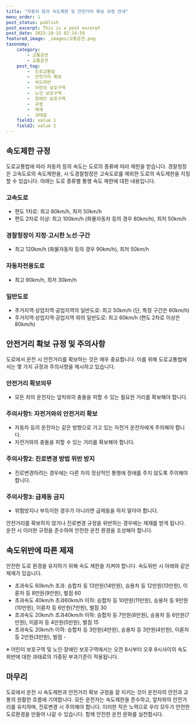 ```yaml
---
title: "자동차 등의 속도제한 및 안전거리 확보 규정 안내"
menu_order: 1
post_status: publish
post_excerpt: This is a post excerpt
post_date: 2023-10-15 02:14:59
featured_image: _images/교통운전.png
taxonomy:
    category:
        - 교통운전
        - 교통운전
    post_tag:
        -  도로교통법
        -  안전거리 확보
        -  속도위반
        -  어린이 보호구역
        -  노인 보호구역
        -  장애인 보호구역
        -  규정
        -  제재
        -  과태료
    field1: value 1
    field2: value 2
---
```



## 속도제한 규정

도로교통법에 따라 자동차 등의 속도는 도로의 종류에 따라 제한을 받습니다. 경찰청장은 고속도로의 속도제한을, 시·도경찰청장은 고속도로를 제외한 도로의 속도제한을 지정할 수 있습니다. 아래는 도로 종류별 통행 속도 제한에 대한 내용입니다.

### 고속도로
- 편도 1차로: 최고 80km/h, 최저 50km/h
- 편도 2차로 이상: 최고 100km/h (화물자동차 등의 경우 80km/h), 최저 50km/h

### 경찰청장이 지정·고시한 노선·구간
- 최고 120km/h (화물자동차 등의 경우 90km/h), 최저 50km/h

### 자동차전용도로
- 최고 90km/h, 최저 30km/h

### 일반도로
- 주거지역·상업지역·공업지역의 일반도로: 최고 50km/h (단, 특정 구간은 60km/h)
- 주거지역·상업지역·공업지역 외의 일반도로: 최고 60km/h (편도 2차로 이상은 80km/h)

## 안전거리 확보 규정 및 주의사항

도로에서 운전 시 안전거리를 확보하는 것은 매우 중요합니다. 이를 위해 도로교통법에서는 몇 가지 규정과 주의사항을 제시하고 있습니다.

### 안전거리 확보의무
- 모든 차의 운전자는 앞차와의 충돌을 피할 수 있는 필요한 거리를 확보해야 합니다.

### 주의사항1: 자전거와의 안전거리 확보
- 자동차 등의 운전자는 같은 방향으로 가고 있는 자전거 운전자에게 주의해야 합니다.
- 자전거와의 충돌을 피할 수 있는 거리를 확보해야 합니다.

### 주의사항2: 진로변경 방법 위반 방지
- 진로변경하려는 경우에는 다른 차의 정상적인 통행에 장애를 주지 않도록 주의해야 합니다.

### 주의사항3: 급제동 금지
- 위험방지나 부득이한 경우가 아니라면 급제동을 하지 말아야 합니다.

안전거리를 확보하지 않거나 진로변경 규정을 위반하는 경우에는 제재를 받게 됩니다. 운전 시 이러한 규정을 준수하여 안전한 운전 환경을 조성해야 합니다.

## 속도위반에 따른 제재

안전한 도로 환경을 유지하기 위해 속도 제한을 지켜야 합니다. 속도위반 시 아래와 같은 제재가 있습니다.

- 초과속도 60km/h 초과: 승합차 등 13만원(14만원), 승용차 등 12만원(13만원), 이륜차 등 8만원(9만원), 벌점 60
- 초과속도 40km/h 초과60km/h 이하: 승합차 등 10만원(11만원), 승용차 등 9만원(10만원), 이륜차 등 6만원(7만원), 벌점 30
- 초과속도 20km/h 초과40km/h 이하: 승합차 등 7만원(8만원), 승용차 등 6만원(7만원), 이륜차 등 4만원(5만원), 벌점 15
- 초과속도 20km/h 이하: 승합차 등 3만원(4만원), 승용차 등 3만원(4만원), 이륜차 등 2만원(3만원), 벌점 -

※ 어린이 보호구역 및 노인·장애인 보호구역에서는 오전 8시부터 오후 8시사이의 속도위반에 대한 과태료의 가중된 부과기준이 적용됩니다.

## 마무리

도로에서 운전 시 속도제한과 안전거리 확보 규정을 잘 지키는 것이 운전자의 안전과 교통의 원활한 흐름에 기여합니다. 모든 운전자는 속도제한을 준수하고, 앞차와의 안전거리를 유지하며, 진로변경 시 주의해야 합니다. 이러한 작은 노력으로 우리 모두가 안전한 도로환경을 만들어 나갈 수 있습니다. 함께 안전한 운전 문화를 실천합시다.


